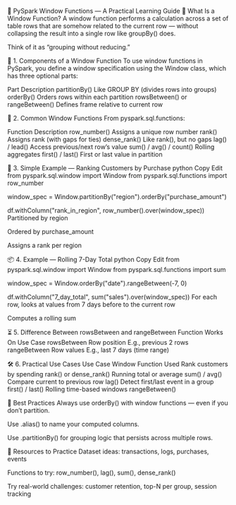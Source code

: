 📘 PySpark Window Functions — A Practical Learning Guide
🚪 What Is a Window Function?
A window function performs a calculation across a set of table rows that are somehow related to the current row — without collapsing the result into a single row like groupBy() does.

Think of it as “grouping without reducing.”

🧰 1. Components of a Window Function
To use window functions in PySpark, you define a window specification using the Window class, which has three optional parts:

Part	Description
partitionBy()	Like GROUP BY (divides rows into groups)
orderBy()	Orders rows within each partition
rowsBetween() or rangeBetween()	Defines frame relative to current row

🧪 2. Common Window Functions
From pyspark.sql.functions:

Function	Description
row_number()	Assigns a unique row number
rank()	Assigns rank (with gaps for ties)
dense_rank()	Like rank(), but no gaps
lag() / lead()	Access previous/next row’s value
sum() / avg() / count()	Rolling aggregates
first() / last()	First or last value in partition

🔧 3. Simple Example — Ranking Customers by Purchase
python
Copy
Edit
from pyspark.sql.window import Window
from pyspark.sql.functions import row_number

window_spec = Window.partitionBy("region").orderBy("purchase_amount")

df.withColumn("rank_in_region", row_number().over(window_spec))
Partitioned by region

Ordered by purchase_amount

Assigns a rank per region

📦 4. Example — Rolling 7-Day Total
python
Copy
Edit
from pyspark.sql.window import Window
from pyspark.sql.functions import sum

window_spec = Window.orderBy("date").rangeBetween(-7, 0)

df.withColumn("7_day_total", sum("sales").over(window_spec))
For each row, looks at values from 7 days before to the current row

Computes a rolling sum

⏳ 5. Difference Between rowsBetween and rangeBetween
Function	Works On	Use Case
rowsBetween	Row position	E.g., previous 2 rows
rangeBetween	Row values	E.g., last 7 days (time range)

🛠 6. Practical Use Cases
Use Case	Window Function Used
Rank customers by spending	rank() or dense_rank()
Running total or average	sum() / avg()
Compare current to previous row	lag()
Detect first/last event in a group	first() / last()
Rolling time-based windows	rangeBetween()

🔑 Best Practices
Always use orderBy() with window functions — even if you don’t partition.

Use .alias() to name your computed columns.

Use .partitionBy() for grouping logic that persists across multiple rows.

📘 Resources to Practice
Dataset ideas: transactions, logs, purchases, events

Functions to try: row_number(), lag(), sum(), dense_rank()

Try real-world challenges: customer retention, top-N per group, session tracking
